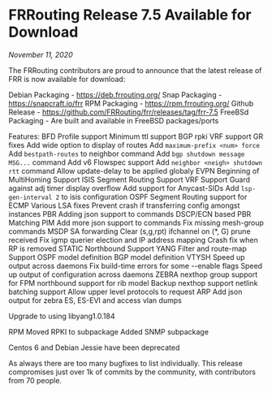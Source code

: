 # FRRouting Release 7.5 Available for Download
*November 11, 2020*

The FRRouting contributors are proud to announce that the latest release of FRR is now available for download:

Debian Packaging  - https://deb.frrouting.org/
Snap Packaging    - https://snapcraft.io/frr
RPM Packaging     - https://rpm.frrouting.org/
Github Release    - https://github.com/FRRouting/frr/releases/tag/frr-7.5
FreeBSd Packaging - Are built and available in FreeBSD packages/ports

Features:
  BFD
    Profile support
    Minimum ttl support
  BGP
    rpki VRF support
    GR fixes
    Add wide option to display of routes
    Add `maximum-prefix <num> force`
    Add `bestpath-routes` to neighbor command
    Add `bgp shutdown message MSG...` command
    Add v6 Flowspec support
    Add `neighbor <neigh> shutdown rtt` command
    Allow update-delay to be applied globaly
  EVPN
    Beginning of MultiHoming Support
  ISIS
    Segment Routing Support
  VRF Support
    Guard against adj timer display overflow
    Add support for Anycast-SIDs
    Add `lsp-gen-interval 2` to isis configuration
  OSPF
    Segment Routing support for ECMP
    Various LSA fixes
    Prevent crash if transferring config amongst instances
  PBR
    Adding json support to commands
    DSCP/ECN based PBR Matching
  PIM
    Add more json support to commands
    Fix missing mesh-group commands
    MSDP SA forwarding
    Clear (s,g,rpt) ifchannel on (*, G) prune received
    Fix igmp querier election and IP address mapping
    Crash fix when RP is removed
  STATIC
    Northbound Support
  YANG
    Filter and route-map Support
    OSPF model definition
    BGP model definition
  VTYSH
    Speed up output across daemons
    Fix build-time errors for some --enable flags
    Speed up output of configuration across daemons
  ZEBRA
    nexthop group support for FPM
    northbound support for rib model
    Backup nexthop support
    netlink batching support
    Allow upper level protocols to request ARP
    Add json output for zebra ES, ES-EVI and access vlan dumps

  Upgrade to using libyang1.0.184

  RPM
    Moved RPKI to subpackage
    Added SNMP subpackage

  Centos 6 and Debian Jessie have been deprecated

  As always there are too many bugfixes to list individually.  This release
  compromises just over 1k of commits by the community, with contributors from
  70 people.

